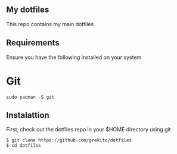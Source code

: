 ## My dotfiles

This repo contains my main dotfiles

## Requirements

Ensure you have the following installed on your system

# Git

```
sudo pacman -S git
```

## Instalattion

First, check out the dotfiles repo in your $HOME directory using git

```
$ git clone https://github.com/grekito/dotfiles
$ cd dotfiles
```

